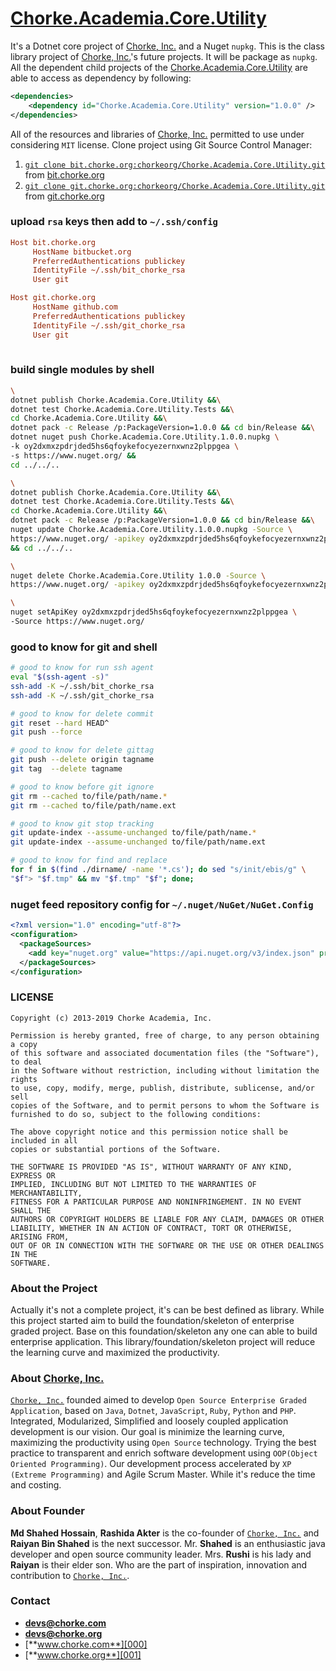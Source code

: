 # [Chorke.Academia.Core.Utility][201]

It's a Dotnet core project of [Chorke, Inc.][000] and a Nuget `nupkg`. This is the class library project of [Chorke, Inc.][000]'s future projects. It will be package as `nupkg`. All the dependent child projects of the [Chorke.Academia.Core.Utility][201] are able to access as dependency by following:


```xml
<dependencies>
    <dependency id="Chorke.Academia.Core.Utility" version="1.0.0" />
</dependencies>
```


All of the resources and libraries of [Chorke, Inc.][000] permitted to use under considering `MIT` license. Clone project using Git Source Control Manager:

1. [`git clone bit.chorke.org:chorkeorg/Chorke.Academia.Core.Utility.git`][201] from [bit.chorke.org][200]
2. [`git clone git.chorke.org:chorkeorg/Chorke.Academia.Core.Utility.git`][301] from [git.chorke.org][300]


### upload `rsa` keys then add to `~/.ssh/config`

```cfg
Host bit.chorke.org
     HostName bitbucket.org
     PreferredAuthentications publickey
     IdentityFile ~/.ssh/bit_chorke_rsa
     User git

Host git.chorke.org
     HostName github.com
     PreferredAuthentications publickey
     IdentityFile ~/.ssh/git_chorke_rsa
     User git
     
```


### build single modules by shell

```bash
\
dotnet publish Chorke.Academia.Core.Utility &&\
dotnet test Chorke.Academia.Core.Utility.Tests &&\
cd Chorke.Academia.Core.Utility &&\
dotnet pack -c Release /p:PackageVersion=1.0.0 && cd bin/Release &&\
dotnet nuget push Chorke.Academia.Core.Utility.1.0.0.nupkg \
-k oy2dxmxzpdrjded5hs6qfoykefocyezernxwnz2plppgea \
-s https://www.nuget.org/ &&
cd ../../..

\
dotnet publish Chorke.Academia.Core.Utility &&\
dotnet test Chorke.Academia.Core.Utility.Tests &&\
cd Chorke.Academia.Core.Utility &&\
dotnet pack -c Release /p:PackageVersion=1.0.0 && cd bin/Release &&\
nuget update Chorke.Academia.Core.Utility.1.0.0.nupkg -Source \
https://www.nuget.org/ -apikey oy2dxmxzpdrjded5hs6qfoykefocyezernxwnz2plppgea \
&& cd ../../..

\
nuget delete Chorke.Academia.Core.Utility 1.0.0 -Source \
https://www.nuget.org/ -apikey oy2dxmxzpdrjded5hs6qfoykefocyezernxwnz2plppgea

\
nuget setApiKey oy2dxmxzpdrjded5hs6qfoykefocyezernxwnz2plppgea \
-Source https://www.nuget.org/

```


### good to know for git and shell

```bash
# good to know for run ssh agent
eval "$(ssh-agent -s)"
ssh-add -K ~/.ssh/bit_chorke_rsa
ssh-add -K ~/.ssh/git_chorke_rsa

# good to know for delete commit
git reset --hard HEAD^
git push --force

# good to know for delete gittag
git push --delete origin tagname
git tag  --delete tagname

# good to know before git ignore
git rm --cached to/file/path/name.*
git rm --cached to/file/path/name.ext

# good to know git stop tracking
git update-index --assume-unchanged to/file/path/name.*
git update-index --assume-unchanged to/file/path/name.ext

# good to know for find and replace
for f in $(find ./dirname/ -name '*.cs'); do sed "s/init/ebis/g" \
"$f"> "$f.tmp" && mv "$f.tmp" "$f"; done;

```


### nuget feed repository config for `~/.nuget/NuGet/NuGet.Config`

```xml
<?xml version="1.0" encoding="utf-8"?>
<configuration>
  <packageSources>
    <add key="nuget.org" value="https://api.nuget.org/v3/index.json" protocolVersion="3" />
  </packageSources>
</configuration>
```


### LICENSE

```
Copyright (c) 2013-2019 Chorke Academia, Inc.

Permission is hereby granted, free of charge, to any person obtaining a copy
of this software and associated documentation files (the "Software"), to deal
in the Software without restriction, including without limitation the rights
to use, copy, modify, merge, publish, distribute, sublicense, and/or sell
copies of the Software, and to permit persons to whom the Software is
furnished to do so, subject to the following conditions:

The above copyright notice and this permission notice shall be included in all
copies or substantial portions of the Software.

THE SOFTWARE IS PROVIDED "AS IS", WITHOUT WARRANTY OF ANY KIND, EXPRESS OR
IMPLIED, INCLUDING BUT NOT LIMITED TO THE WARRANTIES OF MERCHANTABILITY,
FITNESS FOR A PARTICULAR PURPOSE AND NONINFRINGEMENT. IN NO EVENT SHALL THE
AUTHORS OR COPYRIGHT HOLDERS BE LIABLE FOR ANY CLAIM, DAMAGES OR OTHER
LIABILITY, WHETHER IN AN ACTION OF CONTRACT, TORT OR OTHERWISE, ARISING FROM,
OUT OF OR IN CONNECTION WITH THE SOFTWARE OR THE USE OR OTHER DEALINGS IN THE
SOFTWARE.
```


### About the Project

Actually it's not a complete project, it's can be best defined as library. While this project started aim to build the foundation/skeleton of enterprise graded project. Base on this foundation/skeleton any one can able to build enterprise application. This library/foundation/skeleton project will reduce the learning curve and maximized the productivity.


### About [Chorke, Inc.][100]

[`Chorke, Inc.`][000] founded aimed to develop `Open Source Enterprise Graded Application`, based on `Java`, `Dotnet`, `JavaScript`, `Ruby`, `Python` and `PHP`. Integrated, Modularized, Simplified and loosely coupled application development is our vision. Our goal is minimize the learning curve, maximizing the productivity using `Open Source` technology. Trying the best practice to transparent and enrich software development using `OOP(Object Oriented Programming)`. Our development process accelerated by `XP (Extreme Programming)` and Agile Scrum Master. While it's reduce the time and costing.


### About Founder

**Md Shahed Hossain**, **Rashida Akter** is the co-founder of [`Chorke, Inc.`][000] and **Raiyan Bin Shahed** is the next successor. Mr. **Shahed** is an enthusiastic java developer and open source community leader. Mrs. **Rushi** is his lady and **Raiyan** is their elder son. Who are the part of inspiration, innovation and contribution to [`Chorke, Inc.`][001].


### Contact

- [**devs@chorke.com**][100]
- [**devs@chorke.org**][101]
- [**www.chorke.com**][000]
- [**www.chorke.org**][001]


[000]:  http://chorke.com "Chorke, Inc. Visit us"
[001]:  http://chorke.org "Chorke, Org. Visit us"

[100]:  mailto:devs@chorke.com "Chorke, Inc. Email us"
[101]:  mailto:devs@chorke.org "Chorke, Org. Email us"

[200]:  https://bitbucket.org/chorkeorg "bit.chorke.org"
[201]:  https://bitbucket.org/chorkeorg/Chorke.Academia.Core.Utility "Chorke.Academia.Core.Utility"

[300]:  https://github.com/chorkeorg "git.chorke.org"
[301]:  https://github.com/chorkeorg/Chorke.Academia.Core.Utility "Chorke.Academia.Core.Utility"
